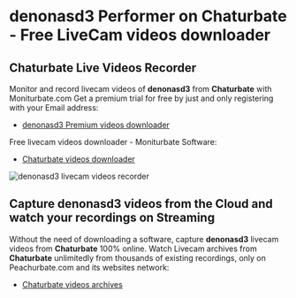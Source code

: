 # denonasd3 Performer on Chaturbate - Free LiveCam videos downloader

## Chaturbate Live Videos Recorder

Monitor and record livecam videos of **denonasd3** from **Chaturbate** with Moniturbate.com
Get a premium trial for free by just and only registering with your Email address:
* [denonasd3 Premium videos downloader](https://moniturbate.com/request-demo-licence-key.html)

Free livecam videos downloader - Moniturbate Software:
* [Chaturbate videos downloader](https://moniturbate.com/moniturbate-download-software.html)

![denonasd3 livecam videos recorder](https://peachurnet.com/templates/moniturbate-software.png)


## Capture denonasd3 videos from the Cloud and watch your recordings on Streaming

Without the need of downloading a software, capture **denonasd3** livecam videos from **Chaturbate** 100% online.
Watch Livecam archives from **Chaturbate** unlimitedly from thousands of existing recordings, only on Peachurbate.com and its websites network:
* [Chaturbate videos archives](https://peachurnet.com/)
